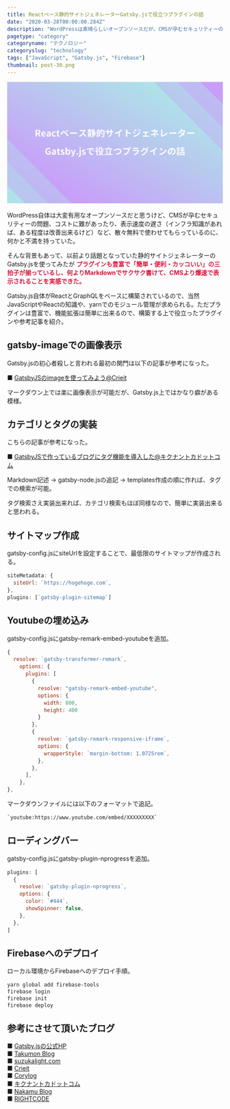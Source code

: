 ```yaml
---
title: Reactベース静的サイトジェネレーターGatsby.jsで役立つプラグインの話
date: "2020-03-28T00:00:00.284Z"
description: "WordPressは素晴らしいオープンソースだが、CMSが孕むセキュリティーの問題、コストに難がある点、表示速度の遅さ(インフラ知ってれば改善出来るけど)等、無料で使ってるのに不満を持っていた。そんな背景もあって、今回は以前より話題になっていた静的サイトジェネレーターを使ってみた。少し調べるだけで簡単に作れるし、簡単・便利・カッコいいの三拍子が揃っている事を実感。"
pagetype: "category"
categoryname: "テクノロジー"
categoryslug: "technology"
tags: ["JavaScript", "Gatsby.js", "Firebase"]
thumbnail: post-30.png
---
```


![](./post-30.png)

WordPress自体は大変有用なオープンソースだと思うけど、CMSが孕むセキュリティーの問題、コストに難があったり、表示速度の遅さ（インフラ知識があれば、ある程度は改善出来るけど）など、散々無料で使わせてもらっているのに、何かと不満を持っていた。

そんな背景もあって、以前より話題となっていた静的サイトジェネレーターのGatsby.jsを使ってみたが <span style="color: crimson; font-weight: bold;">プラグインも豊富で「簡単・便利・カッコいい」の三拍子が揃っているし、何よりMarkdownでサクサク書けて、CMSより爆速で表示されることを実感できた。</span>

Gatsby.js自体がReactとGraphQLをベースに構築されているので、当然JavaScriptやReactの知識や、yarnでのモジュール管理が求められる。ただプラグインは豊富で、機能拡張は簡単に出来るので、構築する上で役立ったプラグインや参考記事を紹介。

## gatsby-imageでの画像表示

Gatsby.jsの初心者殺しと言われる最初の関門は以下の記事が参考になった。

■ [GatsbyJSのimageを使ってみよう@Crieit](https://crieit.net/posts/GatsbyJS-image)

マークダウン上では楽に画像表示が可能だが、Gatsby.js上ではかなり癖がある模様。

## カテゴリとタグの実装

こちらの記事が参考になった。

■ [GatsbyJSで作っているブログにタグ機能を導入した@キクナントカドットコム](https://kikunantoka.com/2019/12/01--install-tags/)

Markdown記述 → gatsby-node.jsの追記 → templates作成の順に作れば、タグでの検索が可能。

タグ検索さえ実装出来れば、カテゴリ検索もほぼ同様なので、簡単に実装出来ると思われる。


## サイトマップ作成

gatsby-config.jsにsiteUrlを設定することで、最低限のサイトマップが作成される。

```js
siteMetadata: {
  siteUrl: `https://hogehoge.com`,
},
plugins: [`gatsby-plugin-sitemap`]
```

## Youtubeの埋め込み

gatsby-config.jsにgatsby-remark-embed-youtubeを追加。

```js
{
  resolve: `gatsby-transformer-remark`,
    options: {
      plugins: [
        {
          resolve: "gatsby-remark-embed-youtube",
          options: {
            width: 800,
            height: 400
          }
        },
        {
          resolve: `gatsby-remark-responsive-iframe`,
          options: {
            wrapperStyle: `margin-bottom: 1.0725rem`,
          },
        },
      ],
    },
},
```

マークダウンファイルには以下のフォーマットで追記。

```bash
`youtube:https://www.youtube.com/embed/XXXXXXXXX`
```

## ローディングバー

gatsby-config.jsにgatsby-plugin-nprogressを追加。

```js
plugins: [
  {
    resolve: `gatsby-plugin-nprogress`,
    options: {
      color: `#444`,
      showSpinner: false,
    },
  },
]
```

## Firebaseへのデプロイ

ローカル環境からFirebaseへのデプロイ手順。
```shell
yarn global add firebase-tools
firebase login
firebase init
firebase deploy
```

## 参考にさせて頂いたブログ

■ [Gatsby.jsの公式HP](https://www.gatsbyjs.org/)  
■ [Takumon Blog](https://takumon.com/)  
■ [suzukalight.com](https://suzukalight.com/)  
■ [Crieit](https://crieit.net/tags/Gatsby)  
■ [Corylog](https://www.corylog.com/)  
■ [キクナントカドットコム](https://kikunantoka.com/)  
■ [Nakamu Blog](https://blog.nakamu.life/)  
■ [RIGHTCODE](https://rightcode.co.jp/blog)  